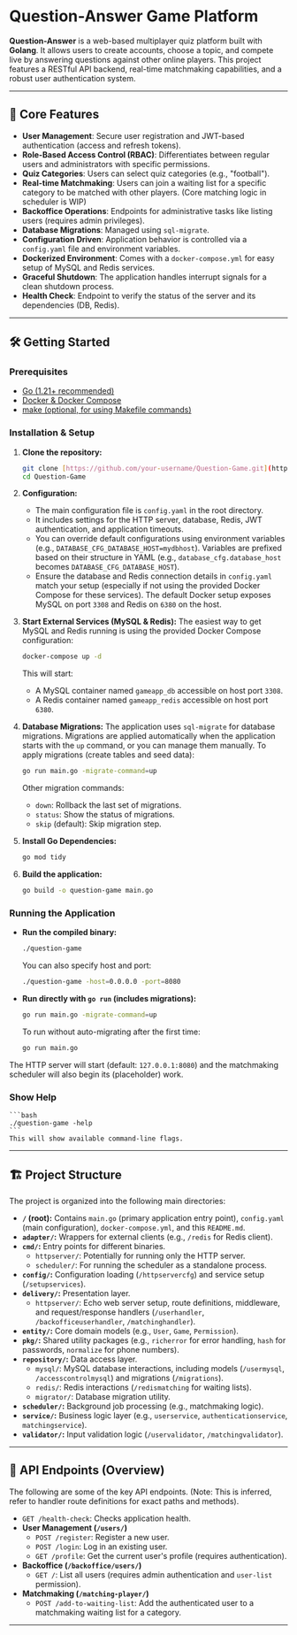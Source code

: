 # Question-Answer Game Platform

**Question-Answer** is a web-based multiplayer quiz platform built with **Golang**. It allows users to create accounts, choose a topic, and compete live by answering questions against other online players. This project features a RESTful API backend, real-time matchmaking capabilities, and a robust user authentication system.

---

## 🌟 Core Features

* **User Management**: Secure user registration and JWT-based authentication (access and refresh tokens).
* **Role-Based Access Control (RBAC)**: Differentiates between regular users and administrators with specific permissions.
* **Quiz Categories**: Users can select quiz categories (e.g., "football").
* **Real-time Matchmaking**: Users can join a waiting list for a specific category to be matched with other players. (Core matching logic in scheduler is WIP)
* **Backoffice Operations**: Endpoints for administrative tasks like listing users (requires admin privileges).
* **Database Migrations**: Managed using `sql-migrate`.
* **Configuration Driven**: Application behavior is controlled via a `config.yaml` file and environment variables.
* **Dockerized Environment**: Comes with a `docker-compose.yml` for easy setup of MySQL and Redis services.
* **Graceful Shutdown**: The application handles interrupt signals for a clean shutdown process.
* **Health Check**: Endpoint to verify the status of the server and its dependencies (DB, Redis).

---

## 🛠️ Getting Started

### Prerequisites

* [Go (1.21+ recommended)](https://go.dev/dl/)
* [Docker & Docker Compose](https://www.docker.com/get-started)
* [make (optional, for using Makefile commands)](https://www.gnu.org/software/make/)

### Installation & Setup

1.  **Clone the repository:**
    ```bash
    git clone [https://github.com/your-username/Question-Game.git](https://github.com/your-username/Question-Game.git)
    cd Question-Game
    ```

2.  **Configuration:**
    * The main configuration file is `config.yaml` in the root directory.
    * It includes settings for the HTTP server, database, Redis, JWT authentication, and application timeouts.
    * You can override default configurations using environment variables (e.g., `DATABASE_CFG_DATABASE_HOST=mydbhost`). Variables are prefixed based on their structure in YAML (e.g., `database_cfg.database_host` becomes `DATABASE_CFG_DATABASE_HOST`).
    * Ensure the database and Redis connection details in `config.yaml` match your setup (especially if not using the provided Docker Compose for these services). The default Docker setup exposes MySQL on port `3308` and Redis on `6380` on the host.

3.  **Start External Services (MySQL & Redis):**
    The easiest way to get MySQL and Redis running is using the provided Docker Compose configuration:
    ```bash
    docker-compose up -d
    ```
    This will start:
    * A MySQL container named `gameapp_db` accessible on host port `3308`.
    * A Redis container named `gameapp_redis` accessible on host port `6380`.

4.  **Database Migrations:**
    The application uses `sql-migrate` for database migrations. Migrations are applied automatically when the application starts with the `up` command, or you can manage them manually.
    To apply migrations (create tables and seed data):
    ```bash
    go run main.go -migrate-command=up
    ```
    Other migration commands:
    * `down`: Rollback the last set of migrations.
    * `status`: Show the status of migrations.
    * `skip` (default): Skip migration step.

5.  **Install Go Dependencies:**
    ```bash
    go mod tidy
    ```

6.  **Build the application:**
    ```bash
    go build -o question-game main.go
    ```

### Running the Application

* **Run the compiled binary:**
    ```bash
    ./question-game
    ```
  You can also specify host and port:
    ```bash
    ./question-game -host=0.0.0.0 -port=8080
    ```

* **Run directly with `go run` (includes migrations):**
    ```bash
    go run main.go -migrate-command=up
    ```
  To run without auto-migrating after the first time:
    ```bash
    go run main.go
    ```

The HTTP server will start (default: `127.0.0.1:8080`) and the matchmaking scheduler will also begin its (placeholder) work.

### Show Help
    ```bash
    ./question-game -help
    ```
    This will show available command-line flags.

---

## 🏗️ Project Structure

The project is organized into the following main directories:

* **`/` (root):** Contains `main.go` (primary application entry point), `config.yaml` (main configuration), `docker-compose.yml`, and this `README.md`.
* **`adapter/`:** Wrappers for external clients (e.g., `/redis` for Redis client).
* **`cmd/`:** Entry points for different binaries.
    * `httpserver/`: Potentially for running only the HTTP server.
    * `scheduler/`: For running the scheduler as a standalone process.
* **`config/`:** Configuration loading (`/httpservercfg`) and service setup (`/setupservices`).
* **`delivery/`:** Presentation layer.
    * `httpserver/`: Echo web server setup, route definitions, middleware, and request/response handlers (`/userhandler`, `/backofficeuserhandler`, `/matchinghandler`).
* **`entity/`:** Core domain models (e.g., `User`, `Game`, `Permission`).
* **`pkg/`:** Shared utility packages (e.g., `richerror` for error handling, `hash` for passwords, `normalize` for phone numbers).
* **`repository/`:** Data access layer.
    * `mysql/`: MySQL database interactions, including models (`/usermysql`, `/accesscontrolmysql`) and migrations (`/migrations`).
    * `redis/`: Redis interactions (`/redismatching` for waiting lists).
    * `migrator/`: Database migration utility.
* **`scheduler/`:** Background job processing (e.g., matchmaking logic).
* **`service/`:** Business logic layer (e.g., `userservice`, `authenticationservice`, `matchingservice`).
* **`validator/`:** Input validation logic (`/uservalidator`, `/matchingvalidator`).

---

## 🔌 API Endpoints (Overview)

The following are some of the key API endpoints. (Note: This is inferred, refer to handler route definitions for exact paths and methods).

* `GET /health-check`: Checks application health.
* **User Management (`/users/`)**
    * `POST /register`: Register a new user.
    * `POST /login`: Log in an existing user.
    * `GET /profile`: Get the current user's profile (requires authentication).
* **Backoffice (`/backoffice/users/`)**
    * `GET /`: List all users (requires admin authentication and `user-list` permission).
* **Matchmaking (`/matching-player/`)**
    * `POST /add-to-waiting-list`: Add the authenticated user to a matchmaking waiting list for a category.

---

[//]: # ()
[//]: # (## 🧪 Testing)

[//]: # ()
[//]: # (&#40;This section would describe how to run tests. Unit test examples are provided in the review; you'd integrate a command like `go test ./...` here.&#41;)

[//]: # ()
[//]: # (To run unit tests:)

[//]: # (```bash)

[//]: # (go test ./... -v)